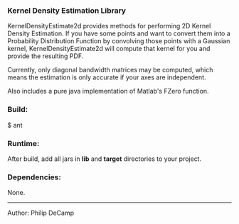### Kernel Density Estimation Library
KernelDensityEstimate2d provides methods for performing 2D Kernel Density Estimation.
If you have some points and want to convert them into a Probability Distribution Function
by convolving those points with a Gaussian kernel, KernelDensityEstimate2d will compute 
that kernel for you and provide the resulting PDF.

Currently, only diagonal bandwidth matrices may be computed, which means the estimation
is only accurate if your axes are independent.

Also includes a pure java implementation of Matlab's FZero function.


### Build:
$ ant


### Runtime:
After build, add all jars in **lib** and **target** directories to your project.


### Dependencies:
None.

---
Author: Philip DeCamp
